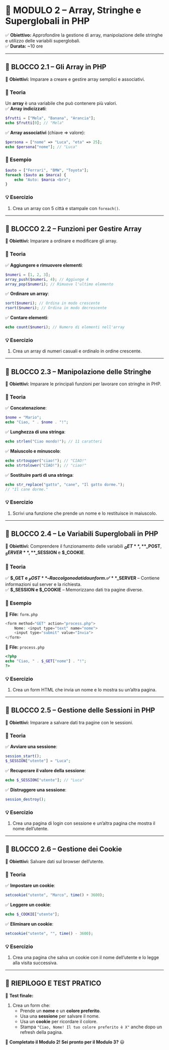 # **📌 MODULO 2 – Array, Stringhe e Superglobali in PHP**  
✅ **Obiettivo:** Approfondire la gestione di array, manipolazione delle stringhe e utilizzo delle variabili superglobali.  
✅ **Durata:** ~10 ore  

---

## **🔷 BLOCCO 2.1 – Gli Array in PHP**  
📌 **Obiettivi:** Imparare a creare e gestire array semplici e associativi.  

### **📖 Teoria**  
Un **array** è una variabile che può contenere più valori.  
✅ **Array indicizzati**:  
```php
$frutti = ["Mela", "Banana", "Arancia"];
echo $frutti[0]; // "Mela"
```
✅ **Array associativi** (chiave => valore):  
```php
$persona = ["nome" => "Luca", "eta" => 25];
echo $persona["nome"]; // "Luca"
```

### **📝 Esempio**  
```php
$auto = ["Ferrari", "BMW", "Toyota"];
foreach ($auto as $marca) {
    echo "Auto: $marca <br>";
}
```

### **💡 Esercizio**  
1. Crea un array con 5 città e stampale con `foreach()`.  

---

## **🔷 BLOCCO 2.2 – Funzioni per Gestire Array**  
📌 **Obiettivi:** Imparare a ordinare e modificare gli array.  

### **📖 Teoria**  
✅ **Aggiungere e rimuovere elementi**:  
```php
$numeri = [1, 2, 3];
array_push($numeri, 4); // Aggiunge 4
array_pop($numeri); // Rimuove l'ultimo elemento
```
✅ **Ordinare un array**:  
```php
sort($numeri); // Ordina in modo crescente
rsort($numeri); // Ordina in modo decrescente
```
✅ **Contare elementi**:  
```php
echo count($numeri); // Numero di elementi nell'array
```

### **💡 Esercizio**  
1. Crea un array di numeri casuali e ordinalo in ordine crescente.  

---

## **🔷 BLOCCO 2.3 – Manipolazione delle Stringhe**  
📌 **Obiettivi:** Imparare le principali funzioni per lavorare con stringhe in PHP.  

### **📖 Teoria**  
✅ **Concatenazione**:  
```php
$nome = "Mario";
echo "Ciao, " . $nome . "!";
```
✅ **Lunghezza di una stringa**:  
```php
echo strlen("Ciao mondo!"); // 11 caratteri
```
✅ **Maiuscolo e minuscolo**:  
```php
echo strtoupper("ciao!"); // "CIAO!"
echo strtolower("CIAO!"); // "ciao!"
```
✅ **Sostituire parti di una stringa**:  
```php
echo str_replace("gatto", "cane", "Il gatto dorme."); 
// "Il cane dorme."
```

### **💡 Esercizio**  
1. Scrivi una funzione che prende un nome e lo restituisce in maiuscolo.  

---

## **🔷 BLOCCO 2.4 – Le Variabili Superglobali in PHP**  
📌 **Obiettivi:** Comprendere il funzionamento delle variabili **$_GET**, **$_POST**, **$_SERVER**, **$_SESSION** e **$_COOKIE**.  

### **📖 Teoria**  
✅ **$_GET e $_POST** – Raccolgono dati da un form.  
✅ **$_SERVER** – Contiene informazioni sul server e la richiesta.  
✅ **$_SESSION e $_COOKIE** – Memorizzano dati tra pagine diverse.  

### **📝 Esempio**  
📌 **File:** `form.php`  
```php
<form method="GET" action="process.php">
    Nome: <input type="text" name="nome">
    <input type="submit" value="Invia">
</form>
```
📌 **File:** `process.php`  
```php
<?php
echo "Ciao, " . $_GET["nome"] . "!";
?>
```

### **💡 Esercizio**  
1. Crea un form HTML che invia un nome e lo mostra su un’altra pagina.  

---

## **🔷 BLOCCO 2.5 – Gestione delle Sessioni in PHP**  
📌 **Obiettivi:** Imparare a salvare dati tra pagine con le sessioni.  

### **📖 Teoria**  
✅ **Avviare una sessione**:  
```php
session_start();
$_SESSION["utente"] = "Luca";
```
✅ **Recuperare il valore della sessione**:  
```php
echo $_SESSION["utente"]; // "Luca"
```
✅ **Distruggere una sessione**:  
```php
session_destroy();
```

### **💡 Esercizio**  
1. Crea una pagina di login con sessione e un’altra pagina che mostra il nome dell’utente.  

---

## **🔷 BLOCCO 2.6 – Gestione dei Cookie**  
📌 **Obiettivi:** Salvare dati sul browser dell’utente.  

### **📖 Teoria**  
✅ **Impostare un cookie**:  
```php
setcookie("utente", "Marco", time() + 3600);
```
✅ **Leggere un cookie**:  
```php
echo $_COOKIE["utente"];
```
✅ **Eliminare un cookie**:  
```php
setcookie("utente", "", time() - 3600);
```

### **💡 Esercizio**  
1. Crea una pagina che salva un cookie con il nome dell’utente e lo legge alla visita successiva.  

---

## **🎯 RIEPILOGO E TEST PRATICO**  
📌 **Test finale:**  
1. Crea un form che:  
   - Prende un **nome** e un **colore preferito**.  
   - Usa una **sessione** per salvare il nome.  
   - Usa un **cookie** per ricordare il colore.  
   - Stampa `"Ciao, Nome! Il tuo colore preferito è X"` anche dopo un refresh della pagina.  

🚀 **Completato il Modulo 2! Sei pronto per il Modulo 3?** 😃